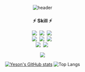<div align="center">

![header](https://capsule-render.vercel.app/api?type=waving&color=gradient&height=220&section=header&text=👋%20Hi,%20I'm%20Kang%20Ye%20Son%&fontSize=50&fontColor=ffffff&fontAlignY=40)

<h3 align="center">⚡ Skill ⚡</h3>

<p align="center">
  <img src="https://img.shields.io/badge/C%23-%23239120.svg?&style=flat-square&logo=c-sharp&logoColor=white"/></a>&nbsp 
  <img src="https://img.shields.io/badge/Java-orange?style=flat-square&logo=Java&logoColor=white"/></a>&nbsp
  <img src="https://img.shields.io/badge/Python-3766AB?style=flat-square&logo=Python&logoColor=white"/></a>&nbsp 
  <br>
  <img src="https://img.shields.io/badge/Javascript-ffb13b?style=flat-square&logo=javascript&logoColor=white"/></a>&nbsp 
  <img src="https://img.shields.io/badge/HTML5-ff651d?style=flat-square&logo=html5&logoColor=white"/></a>&nbsp 
  <img src="https://img.shields.io/badge/CSS3-02ade9?style=flat-square&logo=css3&logoColor=white"/></a>&nbsp 
  <br>
  <img src="https://img.shields.io/badge/Mysql-E6B91E?style=flat-square&logo=MySql&logoColor=white"/></a>&nbsp 
  <img src="https://img.shields.io/badge/Node.js-339933?style=flat-square&logo=Node.js&logoColor=white"/></a>&nbsp 
</p>

<p align="center">
  <a href="https://hits.seeyoufarm.com"><img src="https://hits.seeyoufarm.com/api/count/incr/badge.svg?url=https%3A%2F%2Fgithub.com%2Fhyeinisfree&count_bg=%2341B883&title_bg=%23CDC2C2&icon=github.svg&icon_color=%23E7E7E7&title=hits&edge_flat=false"/></a>
</p>


[![Yeson's GitHub stats](https://github-readme-stats.vercel.app/api?username=kangyeson&hide_title=true&show_icons=true&include_all_commits=true&disable_animations=true&theme=vue)](https://github.com/anuraghazra/github-readme-stats)
![Top Langs](https://github-readme-stats.vercel.app/api/top-langs/?username=kangyeson&layout=compact&card_width=445&custom_title=most%20used%20languages%20&show_icons=true&theme=vue)

</div>
